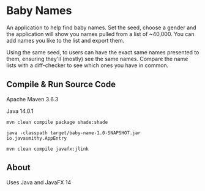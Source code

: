 # Baby Names

An application to help find baby names. Set the seed, choose a gender and the application will show you names pulled from a list of ~40,000. You can add names you like to the list and export them. 

Using the same seed, to users can have the exact same names presented to them, ensuring they'll (mostly) see the same names. Compare the name lists with a diff-checker to see which ones you have in common.


## Compile & Run Source Code

Apache Maven 3.6.3

Java 14.0.1

`mvn clean compile package shade:shade`

`java -classpath target/baby-name-1.0-SNAPSHOT.jar io.javasmithy.AppEntry`

`mvn clean compile javafx:jlink`

## About

Uses Java and JavaFX 14


